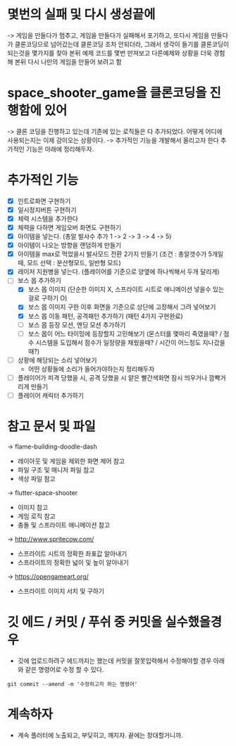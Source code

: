 # 몇번의 실패 및 다시 생성끝에
-> 게임을 만들다가 멈추고, 게임을 만들다가 실패해서 포기하고, 또다시 게임을 만들다가  클론코딩으로 넘어갔는데 클론코딩 조차 안되더라, 그래서 생각이 들기를 클론코딩이 되는것을 몇가지를 찾아 본뒤 예제 코드를 몇번 만져보고 다른예제와 상황을 더욱 경험해 본뒤 다시 나만의 게임을 만들어 보려고 함

# space_shooter_game을 클론코딩을 진행함에 있어
-> 클론 코딩을 진행하고 있는데 기존에 있는 로직들은 다 추가되었다. 어떻게 어디에 사용되는지는 이제 감이오는 상황이다.
-> 추가적인 기능을 개발해서 올리고자 한다 추가적인 기능은 아래에 정리해두자.

# 추가적인 기능 
- [x] 인트로화면 구현하기
- [x] 일시정지버튼 구현하기
- [x] 체력 시스템을 추가한다
- [x] 체력을 다하면 게임오버 화면도 구현하기
- [x] 아이템을 넣는다. (총알 발사수 추가 1 -> 2 -> 3 -> 4 -> 5)
- [x] 아이템이 나오는 방향을 랜덤하게 만들기
- [x] 아이템을 max로 먹었을시 발사모드 전환 2가지 만들기 (조건 : 총알갯수가 5개일때, 모드 선택 : 분산형모드, 일반형 모드)
- [x] 레이저 지원병을 넣는다. (플레이어를 기준으로 양옆에 하나씩해서 두개 달리게)
- [ ] 보스 몹 추가하기 
    - [x] 보스 몹 이미지 (단순한 이미지 X, 스프라이트 시트로 애니메이션 넣을수 있는걸로 구하기 O)
    - [x] 보스 몹 이미지 구한 이후 화면을 기준으로 상단에 고정해서 그려 넣어보기
    - [x] 보스 몹 이동 패턴, 공격패턴 추가하기 (패턴 4가지 구현완료)
    - [ ] 보스 몹 등장 모션, 엔딩 모션 추가하기   
    - [ ] 보스 몹이 어느 타이밍에 등장할지 고민해보기 (몬스터를 몇마리 죽였을때? / 점수 시스템을 도입해서 점수가 일정량을 채웠을때? / 시간이 어느정도 지나갔을때?)
- [ ] 상황에 해당되는 소리 넣어보기
    - 어떤 상황들에 소리가 들어가야하는지 정리해두자
- [ ] 플레이어가 피격 당했을 시, 공격 당했을 시 얕은 빨간색화면 잠시 띄우거나 깜빡거리게 만들기
- [ ] 플레이어 캐릭터 추가하기 

# 참고 문서 및 파일
-> flame-building-doodle-dash 
- 레이아웃 및 게임을 제외한 화면 제어 참고
- 파일 구조 및 매니저 파일 참고
- 색상 파일 참고

-> flutter-space-shooter
- 이미지 참고
- 게임 로직 참고
- 충돌 및 스프라이트 애니메이션 참고

 -> http://www.spritecow.com/
 - 스프라이트 시트의 정확한 좌표값 알아내기
 - 스프라이트의 정확한 넓이 및 높이 알아내기

 ->  https://opengameart.org/
 - 스프라이트 이미지 서치 및 구하기 

 # 깃 에드 / 커밋 / 푸쉬 중 커밋을 실수했을경우
 - 깃에 업로드하려구 에드까지는 했는데 커밋을 잘못입력해서 수정해야할 경우 아래와 같은 명령어로 수정 할 수 있다.
 ```
 git commit --amend -m '수정하고자 하는 명령어'
 ```

 # 계속하자
 - 계속 플러터에 노출되고, 부딪히고, 깨지자. 끝에는 창대할거니까.